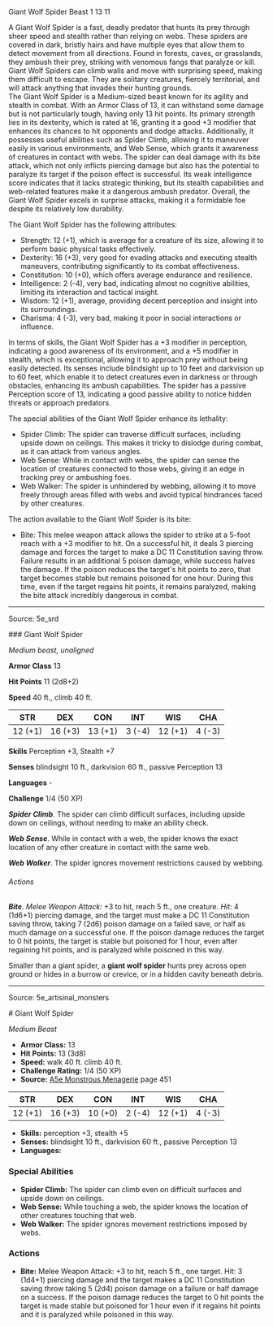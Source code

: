 <MonsterName/>Giant Wolf Spider</MonsterName>
<CreatureType/>Beast</CreatureType>
<CR/>1</CR>
<AC/>13</AC>
<HP/>11</HP>
<summary>A Giant Wolf Spider is a fast, deadly predator that hunts its prey through sheer speed and stealth rather than relying on webs. These spiders are covered in dark, bristly hairs and have multiple eyes that allow them to detect movement from all directions. Found in forests, caves, or grasslands, they ambush their prey, striking with venomous fangs that paralyze or kill. Giant Wolf Spiders can climb walls and move with surprising speed, making them difficult to escape. They are solitary creatures, fiercely territorial, and will attack anything that invades their hunting grounds.</summary>

<summary>The Giant Wolf Spider is a Medium-sized beast known for its agility and stealth in combat. With an Armor Class of 13, it can withstand some damage but is not particularly tough, having only 13 hit points. Its primary strength lies in its dexterity, which is rated at 16, granting it a good +3 modifier that enhances its chances to hit opponents and dodge attacks. Additionally, it possesses useful abilities such as Spider Climb, allowing it to maneuver easily in various environments, and Web Sense, which grants it awareness of creatures in contact with webs. The spider can deal damage with its bite attack, which not only inflicts piercing damage but also has the potential to paralyze its target if the poison effect is successful. Its weak intelligence score indicates that it lacks strategic thinking, but its stealth capabilities and web-related features make it a dangerous ambush predator. Overall, the Giant Wolf Spider excels in surprise attacks, making it a formidable foe despite its relatively low durability.</summary>

<detail>

The Giant Wolf Spider has the following attributes:
- Strength: 12 (+1), which is average for a creature of its size, allowing it to perform basic physical tasks effectively.
- Dexterity: 16 (+3), very good for evading attacks and executing stealth maneuvers, contributing significantly to its combat effectiveness.
- Constitution: 10 (+0), which offers average endurance and resilience.
- Intelligence: 2 (-4), very bad, indicating almost no cognitive abilities, limiting its interaction and tactical insight.
- Wisdom: 12 (+1), average, providing decent perception and insight into its surroundings.
- Charisma: 4 (-3), very bad, making it poor in social interactions or influence.

In terms of skills, the Giant Wolf Spider has a +3 modifier in perception, indicating a good awareness of its environment, and a +5 modifier in stealth, which is exceptional, allowing it to approach prey without being easily detected. Its senses include blindsight up to 10 feet and darkvision up to 60 feet, which enable it to detect creatures even in darkness or through obstacles, enhancing its ambush capabilities. The spider has a passive Perception score of 13, indicating a good passive ability to notice hidden threats or approach predators.

The special abilities of the Giant Wolf Spider enhance its lethality:
- Spider Climb: The spider can traverse difficult surfaces, including upside down on ceilings. This makes it tricky to dislodge during combat, as it can attack from various angles.
- Web Sense: While in contact with webs, the spider can sense the location of creatures connected to those webs, giving it an edge in tracking prey or ambushing foes.
- Web Walker: The spider is unhindered by webbing, allowing it to move freely through areas filled with webs and avoid typical hindrances faced by other creatures.

The action available to the Giant Wolf Spider is its bite:
- Bite: This melee weapon attack allows the spider to strike at a 5-foot reach with a +3 modifier to hit. On a successful hit, it deals 3 piercing damage and forces the target to make a DC 11 Constitution saving throw. Failure results in an additional 5 poison damage, while success halves the damage. If the poison reduces the target's hit points to zero, that target becomes stable but remains poisoned for one hour. During this time, even if the target regains hit points, it remains paralyzed, making the bite attack incredibly dangerous in combat.</detail>



---

Source: 5e_srd

<statblock>
### Giant Wolf Spider

*Medium beast, unaligned*

**Armor Class** 13

**Hit Points** 11 (2d8+2)

**Speed** 40 ft., climb 40 ft.

| STR     | DEX     | CON     | INT    | WIS     | CHA    |
|---------|---------|---------|--------|---------|--------|
| 12 (+1) | 16 (+3) | 13 (+1) | 3 (-4) | 12 (+1) | 4 (-3) |

**Skills** Perception +3, Stealth +7

**Senses** blindsight 10 ft., darkvision 60 ft., passive Perception 13

**Languages** -

**Challenge** 1/4 (50 XP)

***Spider Climb***. The spider can climb difficult surfaces, including upside down on ceilings, without needing to make an ability check.

***Web Sense***. While in contact with a web, the spider knows the exact location of any other creature in contact with the same web.

***Web Walker***. The spider ignores movement restrictions caused by webbing.

###### Actions

***Bite***. *Melee Weapon Attack:* +3 to hit, reach 5 ft., one creature. *Hit:* 4 (1d6+1) piercing damage, and the target must make a DC 11 Constitution saving throw, taking 7 (2d6) poison damage on a failed save, or half as much damage on a successful one. If the poison damage reduces the target to 0 hit points, the target is stable but poisoned for 1 hour, even after regaining hit points, and is paralyzed while poisoned in this way.

Smaller than a giant spider, a **giant wolf spider** hunts prey across open ground or hides in a burrow or crevice, or in a hidden cavity beneath debris.</statblock>




---

Source: 5e_artisinal_monsters

<statblock>
# Giant Wolf Spider

*Medium* *Beast*

- **Armor Class:** 13
- **Hit Points:** 13 (3d8)
- **Speed:** walk 40 ft. climb 40 ft.
- **Challenge Rating:** 1/4 (50 XP)
- **Source:** [A5e Monstrous Menagerie](https://enpublishingrpg.com/products/level-up-monstrous-menagerie-a5e) page 451

| STR | DEX | CON | INT | WIS | CHA |
| --- | --- | --- | --- | --- | --- |
| 12 (+1) | 16 (+3) | 10 (+0) | 2 (-4) | 12 (+1) | 4 (-3) |

- **Skills:** perception +3, stealth +5
- **Senses:** blindsight 10 ft., darkvision 60 ft., passive Perception 13
- **Languages:** 

### Special Abilities

- **Spider Climb:** The spider can climb even on difficult surfaces and upside down on ceilings.
- **Web Sense:** While touching a web, the spider knows the location of other creatures touching that web.
- **Web Walker:** The spider ignores movement restrictions imposed by webs.

### Actions

- **Bite:** Melee Weapon Attack: +3 to hit, reach 5 ft., one target. Hit: 3 (1d4+1) piercing damage and the target makes a DC 11 Constitution saving throw  taking 5 (2d4) poison damage on a failure or half damage on a success. If the poison damage reduces the target to 0 hit points  the target is made stable but poisoned for 1 hour  even if it regains hit points  and it is paralyzed while poisoned in this way.


</statblock>



